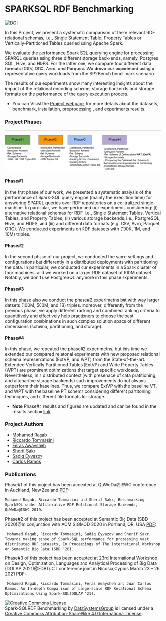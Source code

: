 # SPARKSQL RDF Benchmarking


[![DOI](https://zenodo.org/badge/DOI/10.5281/zenodo.3870891.svg)](https://doi.org/10.5281/zenodo.3870891)




In this Project, we present a systematic comparison of there relevant RDF relational schemas, i.e., Single Statement Table, Property Tables or Vertically-Partitioned Tables queried using Apache Spark.

We evaluate the performance Spark SQL querying engine for processing SPARQL queries using three different storage back-ends, namely, Postgres SQL, Hive, and HDFS. For the latter one, we compare four different data formats (CSV, ORC, Avro, and Parquet).
We drove our experiment using a representative query workloads from the SP2Bench benchmark scenario.

The results of our experiments show many interesting insights about the impact of the relational encoding scheme, storage backends and storage formats on the performance of the query execution process.

- You can Visist the [Project webpage](https://datasystemsgrouput.github.io/SPARKSQLRDFBenchmarking/) for more details about the datasets, benchmark, installation, preprocessing , and experiments results.

### Project Phases
-----
<p align="center"><img src="docs/images/SparkSQLRDFBenchPhases.jpg" alt="spark"> </p>

#### Phase#1
In the frst phase of our work, we presented a systematic analysis of the performance of Spark-SQL query engine (mainly
the execution time) for answering SPARQL queries over RDF repositories on a centralized single-machine. In particular, we have
performed our experiments considering: (i) alternative relational schemas for RDF, i.e., Single Statement Tables, Vertical Tables, and Property Tables; (ii) various storage backends, i.e., PostgreSQL, Hive, and HDFS, and (iii) and different data formats (e.g. CSV, Avro, Parquet, ORC). We conducted experiments on RDF datasets with (100K, 1M, and 10M) triples.

#### Phase#2
In the second phase of our project, we conducted the same settings and configurations but differently in a distributed deployments with partitioning the data. In particular, we conducted our experiments in a Spark cluster of four machines. and we worked on a larger RDF dataset of 100M dataset. Notably, we don't use PostgreSQL anymore in this phase experiments.

#### Phase#3
In this phase also we conduct the phase#2 experimetns but with way larger datsets (100M, 500M, and 1B) triples. moreover, differently from the previous phase, we apply different ranking and combined ranking criteria to quantitively and effectively help practioners to choose the best configuration combinations in such complex solution space of different dimensions (schema, partitioning, and storage).


#### Phase#4 
In this phase, we repeated the phase#2 experimetns, but this time we extended our compared relatonal experiments with new proposed relational schema representations (ExtVP, and WPT) from the State-of-the-art. Extended Vertically Partitioned Tables (ExtVP) and Wide Property Tables (WPT) are prominent optimizations that target specific workloads. Nevertheless, in a distributed context (with presenace of data pratitioning, and altenaritve storage backends) such improvements do not always outperform their baselines. Thus, we compare ExtVP with the baseline VT, and WPT with the baseline PT schema considering different partitoning techniques, and different file formats for storage.
* **Note** Phase#4 results and figures are updated and can be found in the results section [link](https://datasystemsgrouput.github.io/SPARKSQLRDFBenchmarking/OptimizedVsBaselinComparsions.html)


### Project Authors
 - [Mohamed Ragab](https://bigdata.cs.ut.ee/mohamed-ragab)
 - [Riccardo Tommasini](https://rictomm.me/)
 - [Feras Awaysheh]()
 - [Sherif Sakr](http://kodu.ut.ee/~sakr/)
 - [Sadiq Eyvazov]()
 - [Carlos Ramos]()


### Publications

Phase#1 of this project has been accepted at QuWeDa@ISWC conference in Auckland, New Zealand [PDF](http://ceur-ws.org/Vol-2496/paper5.pdf):

    Mohamed Ragab, Riccardo Tommasini and Sherif Sakr, Benchmarking SparkSQL under Alliterative RDF Relational Storage Backends, QuWeDa@ISWC 2019.

Phase#2 of this project has been accepted at Semantic Big Data (SBD 2020)@In conjunction with ACM SIGMOD 2020 in Portland, OR, USA [PDF](https://dl.acm.org/doi/10.1145/3391274.3393632):

	 Mohamed Ragab, Riccardo Tommasini, Sadiq Eyvazov and Sherif Sakr, Towards making sense of Spark-SQL performance for processing vast distributed RDF datasets, In Proceedings of The International Workshop on Semantic Big Data (SBD ’20).
	


Phase#3 of this project has been accepted at 23rd International Workshop on Design, Optimization, Languages and Analytical Processing of Big Data (DOLAP 2021)@EDBT/ICT conference joint in Nicosia,Cyprus March 23 – 26, 2021 [PDF](http://ceur-ws.org/Vol-2840/paper11.pdf):

	 Mohamed Ragab, Riccardo Tommasini, Feras Awaysheh and Juan Carlos Ramos. An In-depth Comparison of Large-scale RDF Relational Schema Optimizations Using Spark-SQL(DOLAP ’21).
	 

 <a rel="license" href="http://creativecommons.org/licenses/by-sa/4.0/"><img alt="Creative Commons License" style="border-width:0" src="https://i.creativecommons.org/l/by-sa/4.0/88x31.png" /></a><br /><span xmlns:dct="http://purl.org/dc/terms/" property="dct:title">Spark-SQLRDF Benchmarking</span> by <a xmlns:cc="http://creativecommons.org/ns#" href="https://datasystemsgrouput.github.io/SPARKSQLRDFBenchmarking/" property="cc:attributionName" rel="cc:attributionURL">DataSystemsGroup</a> is licensed under a <a rel="license" href="http://creativecommons.org/licenses/by-sa/4.0/">Creative Commons Attribution-ShareAlike 4.0 International License</a>.
